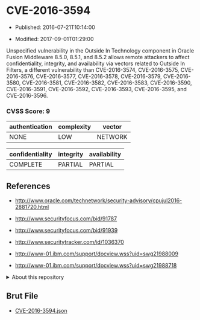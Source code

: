 # CVE-2016-3594

- Published: 2016-07-21T10:14:00

- Modified: 2017-09-01T01:29:00

Unspecified vulnerability in the Outside In Technology component in Oracle Fusion Middleware 8.5.0, 8.5.1, and 8.5.2 allows remote attackers to affect confidentiality, integrity, and availability via vectors related to Outside In Filters, a different vulnerability than CVE-2016-3574, CVE-2016-3575, CVE-2016-3576, CVE-2016-3577, CVE-2016-3578, CVE-2016-3579, CVE-2016-3580, CVE-2016-3581, CVE-2016-3582, CVE-2016-3583, CVE-2016-3590, CVE-2016-3591, CVE-2016-3592, CVE-2016-3593, CVE-2016-3595, and CVE-2016-3596.

### CVSS Score: **9**

| authentication | complexity | vector |
| --- | --- | --- |
| NONE | LOW | NETWORK |

| confidentiality | integrity | availability |
| --- | --- | --- |
| COMPLETE | PARTIAL | PARTIAL |

## References

* http://www.oracle.com/technetwork/security-advisory/cpujul2016-2881720.html

* http://www.securityfocus.com/bid/91787

* http://www.securityfocus.com/bid/91939

* http://www.securitytracker.com/id/1036370

* http://www-01.ibm.com/support/docview.wss?uid=swg21988009

* http://www-01.ibm.com/support/docview.wss?uid=swg21988718

<details>
<summary>About this repository</summary> 

  This repository is part of the project [Live Hack CVE](https://github.com/Live-Hack-CVE). Main website can be found [www.live-hack.org](https://www.live-hack.org) 
  
  Made by [Sn0wAlice](https://github.com/Sn0wAlice) for the people that care about security and need to have a feed of the latest CVEs. Hope you enjoy it, don't forget to star the repo and follow me on [Twitter](https://twitter.com/Sn0wAlice) and [Github](https://github.com/Sn0wAlice). And that is my [personnal website](https://www.alice-snow.me/)

  - [Home Page](https://github.com/Live-Hack-CVE)
  - [Framework](https://github.com/Live-Hack-CVE/cve-framework)
  - [CVE database](https://github.com/Live-Hack-CVE/full_database)
  - [Changelog](https://github.com/Live-Hack-CVE/Changelog)
</details>

## Brut File

* [CVE-2016-3594.json](https://raw.githubusercontent.com/Live-Hack-CVE/full_database/main/cves/2016/CVE-2016-3594.json)


